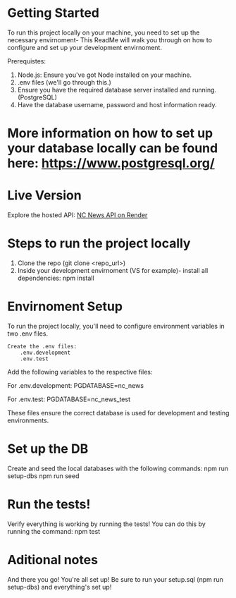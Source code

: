 # Getting Started

To run this project locally on your machine, you need to set up the necessary envirnoment- This ReadMe will walk you through on how to configure and set up your development envirnoment.

Prerequistes:
1. Node.js: Ensure you've got Node installed on your machine.
2. .env files (we'll go through this.)
3. Ensure you have the required database server installed and running. (PostgreSQL)
4. Have the database username, password and host information ready.

# More information on how to set up your database locally can be found here: https://www.postgresql.org/

# Live Version

Explore the hosted API:
[NC News API on Render](https://nc-news-f67l.onrender.com)

# Steps to run the project locally

1. Clone the repo (git clone <repo_url>)
2. Inside your development envirnoment (VS for example)- install all dependencies: npm install

# Envirnoment Setup

To run the project locally, you'll need to configure environment variables in two .env files.

    Create the .env files:
        .env.development
        .env.test

Add the following variables to the respective files:

For .env.development:
PGDATABASE=nc_news

For .env.test:
PGDATABASE=nc_news_test

These files ensure the correct database is used for development and testing environments.

# Set up the DB

Create and seed the local databases with the following commands:
npm run setup-dbs
npm run seed

# Run the tests!

Verify everything is working by running the tests!
You can do this by running the command:
npm test



# Aditional notes

And there you go! You're all set up! Be sure to run your setup.sql (npm run setup-dbs) and everything's set up!